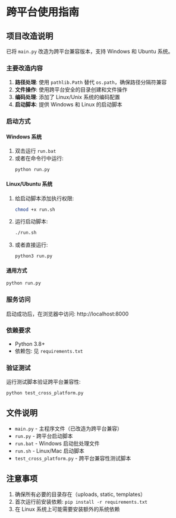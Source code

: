 # 跨平台使用指南

## 项目改造说明

已将 `main.py` 改造为跨平台兼容版本，支持 Windows 和 Ubuntu 系统。

### 主要改造内容

1. **路径处理**: 使用 `pathlib.Path` 替代 `os.path`，确保路径分隔符兼容
2. **文件操作**: 使用跨平台安全的目录创建和文件操作
3. **编码处理**: 添加了 Linux/Unix 系统的编码配置
4. **启动脚本**: 提供 Windows 和 Linux 的启动脚本

### 启动方式

#### Windows 系统
1. 双击运行 `run.bat`
2. 或者在命令行中运行:
   ```cmd
   python run.py
   ```

#### Linux/Ubuntu 系统
1. 给启动脚本添加执行权限:
   ```bash
   chmod +x run.sh
   ```
2. 运行启动脚本:
   ```bash
   ./run.sh
   ```
3. 或者直接运行:
   ```bash
   python3 run.py
   ```

#### 通用方式
```bash
python run.py
```

### 服务访问
启动成功后，在浏览器中访问: http://localhost:8000

### 依赖要求
- Python 3.8+
- 依赖包: 见 `requirements.txt`

### 验证测试
运行测试脚本验证跨平台兼容性:
```bash
python test_cross_platform.py
```

## 文件说明

- `main.py` - 主程序文件（已改造为跨平台兼容）
- `run.py` - 跨平台启动脚本
- `run.bat` - Windows 启动批处理文件
- `run.sh` - Linux/Mac 启动脚本
- `test_cross_platform.py` - 跨平台兼容性测试脚本

## 注意事项

1. 确保所有必要的目录存在（uploads, static, templates）
2. 首次运行前安装依赖: `pip install -r requirements.txt`
3. 在 Linux 系统上可能需要安装额外的系统依赖